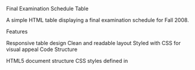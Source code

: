 Final Examination Schedule Table

A simple HTML table displaying a final examination schedule for Fall 2008.

Features

Responsive table design
Clean and readable layout
Styled with CSS for visual appeal
Code Structure

HTML5 document structure
CSS styles defined in <style> block
Table structure with clear headers and data cells
Usage

Open html file  in a web browser to view the examination schedule
